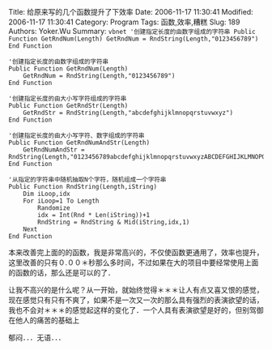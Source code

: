 ﻿Title: 给原来写的几个函数提升了下效率
Date: 2006-11-17 11:30:41
Modified: 2006-11-17 11:30:41
Category: Program
Tags: 函数,效率,糟糕
Slug: 189
Authors: Yoker.Wu
Summary: 
    ```vbnet
    '创建指定长度的由数字组成的字符串
    Public Function GetRndNum(Length)
        GetRndNum = RndString(Length,"0123456789")
    End Function
    ```

```vbnet
'创建指定长度的由数字组成的字符串
Public Function GetRndNum(Length)
	GetRndNum = RndString(Length,"0123456789")
End Function

'创建指定长度的由大小写字符组成的字符串
Public Function GetRndStr(Length)
	GetRndStr = RndString(Length,"abcdefghijklmnopqrstuvwxyz")
End Function

'创建指定长度的由大小写字符、数字组成的字符串
Public Function GetRndNumAndStr(Length)
	GetRndNumAndStr = RndString(Length,"0123456789abcdefghijklmnopqrstuvwxyzABCDEFGHIJKLMNOPQRSTUVWXYZ")
End Function

'从指定的字符串中随机抽取N个字符，随机组成一个字符串
Public Function RndString(Length,iString)
	Dim iLoop,idx
	For iLoop=1 To Length
		Randomize
		idx = Int(Rnd * Len(iString))+1
		RndString = RndString & Mid(iString,idx,1)
	Next
End Function
```

本来改善完上面的的函数，我是非常高兴的，不仅使函数更通用了，效率也提升，这里改善的只有０.００＊秒那么多时间，不过如果在大的项目中要经常使用上面的函数的话，那么还是可以的了．

让我不高兴的是什么呢？从一开始，就始终觉得＊＊＊让人有点又喜又恨的感觉，现在感觉只有只有不爽了，如果不是一次又一次的那么具有强烈的表演欲望的话，我也不会对＊＊＊的感觉起这样的变化了．一个人具有表演欲望是好的，但别驾御在他人的痛苦的基础上

郁闷．．．无语．．．